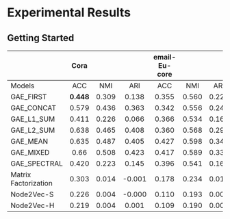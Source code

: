 #  Experimental Results

## Getting Started

|                      |  Cora |       |        | email-Eu-core |       |       | Citeseer |       |       | USA Air-Traffic |       |       | Europe Air-Traffic |       |       | Brazil Air-Traffic |       |        |
|----------------------|:-----:|:-----:|:------:|:-------------:|:-----:|:-----:|:--------:|:-----:|:-----:|:---------------:|:-----:|:-----:|:------------------:|:-----:|:-----:|:------------------:|:-----:|:------:|
| Models               |  ACC  |  NMI  |   ARI  |      ACC      |  NMI  |  ARI  |    ACC   |  NMI  |  ARI  |       ACC       |  NMI  |  ARI  |         ACC        |  NMI  |  ARI  |         ACC        |  NMI  |   ARI  |
| GAE\_FIRST           | **0.448** | 0.309 |  0.138 |     0.355     | 0.560 | 0.227 |   0.369  | 0.186 | 0.048 |      0.475      | 0.270 | 0.196 |        0.425       | 0.200 | 0.177 |        0.506       | 0.299 |  0.237 |
| GAE\_CONCAT          | 0.579 | 0.436 |  0.363 |     0.342     | 0.556 | 0.245 |   0.430  | 0.211 | 0.152 |      0.491      | 0.206 | 0.191 |        0.396       | 0.113 | 0.098 |        0.495       | 0.300 |  0.240 |
| GAE\_L1\_SUM         | 0.411 | 0.226 |  0.066 |     0.366     | 0.534 | 0.169 |   0.236  | 0.062 | 0.000 |      0.476      | 0.239 | 0.174 |        0.410       | 0.132 | 0.122 |        0.473       | 0.246 |  0.169 |
| GAE\_L2\_SUM         | 0.638 | 0.465 |  0.408 |     0.360     | 0.568 | 0.293 |   0.456  | 0.233 | 0.181 |      0.445      | 0.132 | 0.125 |        0.370       | 0.083 | 0.053 |        0.444       | 0.203 |  0.127 |
| GAE\_MEAN            | 0.635 | 0.487 |  0.405 |     0.427     | 0.598 | 0.348 |   0.580  | 0.318 | 0.318 |      0.428      | 0.121 | 0.115 |        0.316       | 0.042 | 0.013 |        0.352       | 0.087 |  0.030 |
| GAE\_MIXED           |  0.66 | 0.508 |  0.423 |     0.417     | 0.589 | 0.336 |   0.631  | 0.379 | 0.381 |      0.463      | 0.167 | 0.168 |        0.327       | 0.053 | 0.018 |        0.348       | 0.104 |  0.024 |
| GAE\_SPECTRAL        | 0.420 | 0.223 |  0.145 |     0.396     | 0.541 | 0.161 |   0.360  | 0.101 | 0.091 |      0.362      | 0.062 | 0.037 |        0.436       | 0.199 | 0.165 |        0.455       | 0.214 |  0.164 |
| Matrix Factorization | 0.303 | 0.014 | -0.001 |     0.178     | 0.234 | 0.011 |   0.229  | 0.025 | 0.008 |      0.253      | 0.010 | 0.000 |        0.26        | 0.025 | 0.001 |        0.256       | 0.043 | -0.001 |
| Node2Vec-S           | 0.226 | 0.004 | -0.000 |     0.110     | 0.193 | 0.001 |   0.203  | 0.003 | 0.000 |      0.282      | 0.006 | 0.002 |        0.316       | 0.026 | 0.017 |        0.311       | 0.023 |  0.000 |
| Node2Vec-H           | 0.219 | 0.004 |  0.001 |     0.109     | 0.190 | 0.002 |   0.206  | 0.004 | 0.000 |      0.287      | 0.007 | 0.005 |        0.315       | 0.026 | 0.013 |        0.320       | 0.031 |  0.004 |
